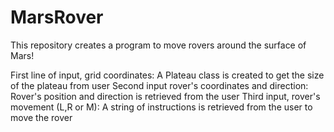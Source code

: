 # MarsRover
This repository creates a program to move rovers around the surface of Mars!

First line of input, grid coordinates: A Plateau class is created to get the size of the plateau from user
Second input rover's coordinates and direction: Rover's position and direction is retrieved from the user
Third input, rover's movement (L,R or M): A string of instructions is retrieved from the user to move the rover 

